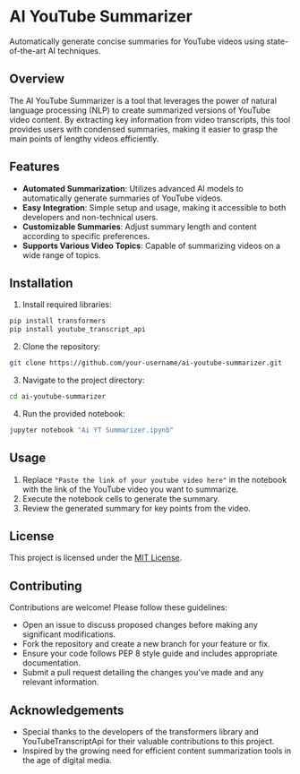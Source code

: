 # AI YouTube Summarizer

Automatically generate concise summaries for YouTube videos using state-of-the-art AI techniques.

## Overview

The AI YouTube Summarizer is a tool that leverages the power of natural language processing (NLP) to create summarized versions of YouTube video content. By extracting key information from video transcripts, this tool provides users with condensed summaries, making it easier to grasp the main points of lengthy videos efficiently.

## Features

- **Automated Summarization**: Utilizes advanced AI models to automatically generate summaries of YouTube videos.
- **Easy Integration**: Simple setup and usage, making it accessible to both developers and non-technical users.
- **Customizable Summaries**: Adjust summary length and content according to specific preferences.
- **Supports Various Video Topics**: Capable of summarizing videos on a wide range of topics.

## Installation

1. Install required libraries:

```bash
pip install transformers
pip install youtube_transcript_api
```

2. Clone the repository:

```bash
git clone https://github.com/your-username/ai-youtube-summarizer.git
```

3. Navigate to the project directory:

```bash
cd ai-youtube-summarizer
```

4. Run the provided notebook:

```bash
jupyter notebook "Ai YT Summarizer.ipynb"
```

## Usage

1. Replace `"Paste the link of your youtube video here"` in the notebook with the link of the YouTube video you want to summarize.
2. Execute the notebook cells to generate the summary.
3. Review the generated summary for key points from the video.



## License

This project is licensed under the [MIT License](LICENSE).

## Contributing

Contributions are welcome! Please follow these guidelines:

- Open an issue to discuss proposed changes before making any significant modifications.
- Fork the repository and create a new branch for your feature or fix.
- Ensure your code follows PEP 8 style guide and includes appropriate documentation.
- Submit a pull request detailing the changes you've made and any relevant information.

## Acknowledgements

- Special thanks to the developers of the transformers library and YouTubeTranscriptApi for their valuable contributions to this project.
- Inspired by the growing need for efficient content summarization tools in the age of digital media.



